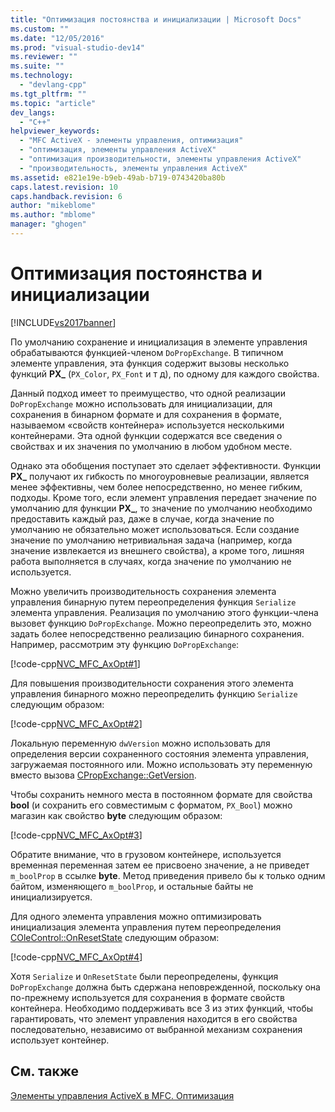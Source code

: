 ```yaml
---
title: "Оптимизация постоянства и инициализации | Microsoft Docs"
ms.custom: ""
ms.date: "12/05/2016"
ms.prod: "visual-studio-dev14"
ms.reviewer: ""
ms.suite: ""
ms.technology: 
  - "devlang-cpp"
ms.tgt_pltfrm: ""
ms.topic: "article"
dev_langs: 
  - "C++"
helpviewer_keywords: 
  - "MFC ActiveX - элементы управления, оптимизация"
  - "оптимизация, элементы управления ActiveX"
  - "оптимизация производительности, элементы управления ActiveX"
  - "производительность, элементы управления ActiveX"
ms.assetid: e821e19e-b9eb-49ab-b719-0743420ba80b
caps.latest.revision: 10
caps.handback.revision: 6
author: "mikeblome"
ms.author: "mblome"
manager: "ghogen"
---
```

# Оптимизация постоянства и инициализации
[!INCLUDE[vs2017banner](../assembler/inline/includes/vs2017banner.md)]

По умолчанию сохранение и инициализация в элементе управления обрабатываются функцией\-членом `DoPropExchange`.  В типичном элементе управления, эта функция содержит вызовы несколько функций **PX\_** \(`PX_Color`, `PX_Font` и т д\), по одному для каждого свойства.  
  
 Данный подход имеет то преимущество, что одной реализации `DoPropExchange` можно использовать для инициализации, для сохранения в бинарном формате и для сохранения в формате, называемом «свойств контейнера» используется несколькими контейнерами.  Эта одной функции содержатся все сведения о свойствах и их значения по умолчанию в любом удобном месте.  
  
 Однако эта обобщения поступает это сделает эффективности.  Функции **PX\_** получают их гибкость по многоуровневые реализации, является менее эффективны, чем более непосредственно, но менее гибким, подходы.  Кроме того, если элемент управления передает значение по умолчанию для функции **PX\_**, то значение по умолчанию необходимо предоставить каждый раз, даже в случае, когда значение по умолчанию не обязательно может использоваться.  Если создание значение по умолчанию нетривиальная задача \(например, когда значение извлекается из внешнего свойства\), а кроме того, лишняя работа выполняется в случаях, когда значение по умолчанию не используется.  
  
 Можно увеличить производительность сохранения элемента управления бинарную путем переопределения функция `Serialize` элемента управления.  Реализация по умолчанию этого функции\-члена вызовет функцию `DoPropExchange`.  Можно переопределить это, можно задать более непосредственно реализацию бинарного сохранения.  Например, рассмотрим эту функцию `DoPropExchange`:  
  
 [!code-cpp[NVC_MFC_AxOpt#1](../mfc/codesnippet/CPP/optimizing-persistence-and-initialization_1.cpp)]  
  
 Для повышения производительности сохранения этого элемента управления бинарного можно переопределить функцию `Serialize` следующим образом:  
  
 [!code-cpp[NVC_MFC_AxOpt#2](../mfc/codesnippet/CPP/optimizing-persistence-and-initialization_2.cpp)]  
  
 Локальную переменную `dwVersion` можно использовать для определения версии сохраненного состояния элемента управления, загружаемая постоянного или.  Можно использовать эту переменную вместо вызова [CPropExchange::GetVersion](../Topic/CPropExchange::GetVersion.md).  
  
 Чтобы сохранить немного места в постоянном формате для свойства **bool** \(и сохранить его совместимым с форматом, `PX_Bool`\) можно магазин как свойство **byte** следующим образом:  
  
 [!code-cpp[NVC_MFC_AxOpt#3](../mfc/codesnippet/CPP/optimizing-persistence-and-initialization_3.cpp)]  
  
 Обратите внимание, что в грузовом контейнере, используется временная переменная затем ее присвоено значение, а не приведет `m_boolProp` в ссылке **byte**.  Метод приведения привело бы к только одним байтом, изменяющего `m_boolProp`, и остальные байты не инициализируется.  
  
 Для одного элемента управления можно оптимизировать инициализация элемента управления путем переопределения [COleControl::OnResetState](../Topic/COleControl::OnResetState.md) следующим образом:  
  
 [!code-cpp[NVC_MFC_AxOpt#4](../mfc/codesnippet/CPP/optimizing-persistence-and-initialization_4.cpp)]  
  
 Хотя `Serialize` и `OnResetState` были переопределены, функция `DoPropExchange` должна быть сдержана неповрежденной, поскольку она по\-прежнему используется для сохранения в формате свойств контейнера.  Необходимо поддерживать все 3 из этих функций, чтобы гарантировать, что элемент управления находится в его свойства последовательно, независимо от выбранной механизм сохранения использует контейнер.  
  
## См. также  
 [Элементы управления ActiveX в MFC. Оптимизация](../mfc/mfc-activex-controls-optimization.md)